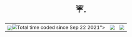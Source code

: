 <h1 align="center"> ☔.</h1>
<table>
   <tr>
      <td align="center">
        <img align="center" src="<a href="https://wakatime.com/@f034152b-d785-46e7-b33e-50e165f094c6"><img src="https://wakatime.com/badge/user/f034152b-d785-46e7-b33e-50e165f094c6.svg" alt="Total time coded since Sep 22 2021" /></a>">
      </td>
      <td align="center" style="padding=0;width=50%;">
         <img
            align="center"
            style="padding=0;"
            src="https://github-readme-stats.vercel.app/api/?username=nacho64&show_icons=true&title_color=4F8CC9&text_color=9f9f9f&bg_color=00000000&hide_border=true&icon_color=4F8CC9&hide_title=true&count_private=true"
         />
      </td>
      <td align="center" style="padding=0;width=50%;">
         <img
            align="center"
            style="padding=0;"
            src="https://github-readme-stats.vercel.app/api/top-langs/?username=nacho64&layout=compact&show_icons=true&title_color=4F8CC9&text_color=9f9f9f&bg_color=00000000&hide_border=true&icon_color=00000000&count_private=true"
         />
      </td>
   </tr>
</table>
